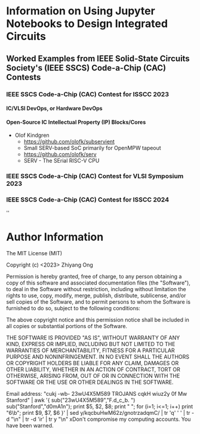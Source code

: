 #	Information on Using Jupyter Notebooks to Design Integrated Circuits



##	Worked Examples from IEEE Solid-State Circuits Society's (IEEE SSCS) Code-a-Chip (CAC) Contests


###	IEEE SSCS Code-a-Chip (CAC) Contest for ISSCC 2023









####	IC/VLSI DevOps, or Hardware DevOps




####	Open-Source IC Intellectual Property (IP) Blocks/Cores


+ Olof Kindgren
	- https://github.com/olofk/subservient
	- Small SERV-based SoC primarily for OpenMPW tapeout
	- https://github.com/olofk/serv
	- SERV - The SErial RISC-V CPU







###	IEEE SSCS Code-a-Chip (CAC) Contest for VLSI Symposium 2023





###	IEEE SSCS Code-a-Chip (CAC) Contest for ISSCC 2024





























''






















#	Author Information

The MIT License (MIT)

Copyright (c) <2023> Zhiyang Ong

Permission is hereby granted, free of charge, to any person obtaining a copy of this software and associated documentation files (the "Software"), to deal in the Software without restriction, including without limitation the rights to use, copy, modify, merge, publish, distribute, sublicense, and/or sell copies of the Software, and to permit persons to whom the Software is furnished to do so, subject to the following conditions:

The above copyright notice and this permission notice shall be included in all copies or substantial portions of the Software.

THE SOFTWARE IS PROVIDED "AS IS", WITHOUT WARRANTY OF ANY KIND, EXPRESS OR IMPLIED, INCLUDING BUT NOT LIMITED TO THE WARRANTIES OF MERCHANTABILITY, FITNESS FOR A PARTICULAR PURPOSE AND NONINFRINGEMENT. IN NO EVENT SHALL THE AUTHORS OR COPYRIGHT HOLDERS BE LIABLE FOR ANY CLAIM, DAMAGES OR OTHER LIABILITY, WHETHER IN AN ACTION OF CONTRACT, TORT OR OTHERWISE, ARISING FROM, OUT OF OR IN CONNECTION WITH THE SOFTWARE OR THE USE OR OTHER DEALINGS IN THE SOFTWARE.

Email address: "cukj -wb- 23wU4X5M589 TROJANS cqkH wiuz2y 0f Mw Stanford" | awk '{ sub("23wU4X5M589","F.d_c_b. ") sub("Stanford","d0mA1n"); print $5, $2, $8; print " "; for (i=1; i<=1; i++) print "6\b"; print $9, $7, $6 }' | sed y/kqcbuHwM62z/gnotrzadqmC/ | tr 'q' ' ' | tr -d "\n" | tr -d 'ir' | tr y "\n"		xDon't compromise my computing accounts. You have been warned.
